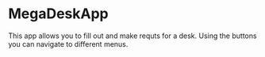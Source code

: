 # MegaDeskApp

This app allows you to fill out and make requts for a desk. Using the buttons you can navigate to different menus.
